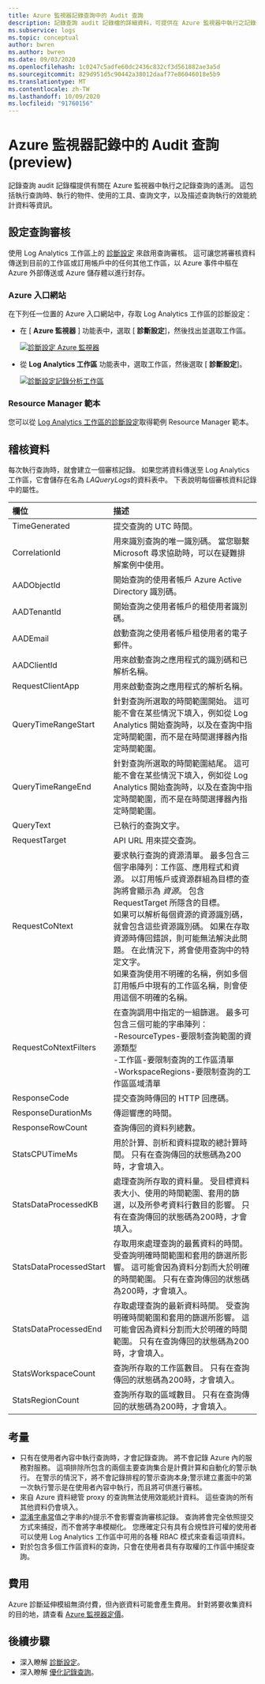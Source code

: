 ```yaml
---
title: Azure 監視器記錄查詢中的 Audit 查詢
description: 記錄查詢 audit 記錄檔的詳細資料，可提供在 Azure 監視器中執行之記錄查詢的相關遙測資料。
ms.subservice: logs
ms.topic: conceptual
author: bwren
ms.author: bwren
ms.date: 09/03/2020
ms.openlocfilehash: 1c0247c5adfe60dc2436c832cf3d561882ae3a5d
ms.sourcegitcommit: 829d951d5c90442a38012daaf77e86046018e5b9
ms.translationtype: MT
ms.contentlocale: zh-TW
ms.lasthandoff: 10/09/2020
ms.locfileid: "91760156"
---
```

# <a name="audit-queries-in-azure-monitor-logs-preview"></a>Azure 監視器記錄中的 Audit 查詢 (preview) 
記錄查詢 audit 記錄檔提供有關在 Azure 監視器中執行之記錄查詢的遙測。 這包括執行查詢時、執行的物件、使用的工具、查詢文字，以及描述查詢執行的效能統計資料等資訊。


## <a name="configure-query-auditing"></a>設定查詢審核
使用 Log Analytics 工作區上的 [診斷設定](../platform/diagnostic-settings.md) 來啟用查詢審核。 這可讓您將審核資料傳送到目前的工作區或訂用帳戶中的任何其他工作區，以 Azure 事件中樞在 Azure 外部傳送或 Azure 儲存體以進行封存。 

### <a name="azure-portal"></a>Azure 入口網站
在下列任一位置的 Azure 入口網站中，存取 Log Analytics 工作區的診斷設定：

- 在 [ **Azure 監視器** ] 功能表中，選取 [ **診斷設定**]，然後找出並選取工作區。

    [![診斷設定 Azure 監視器 ](media/log-query-audit/diagnostic-setting-monitor.png)](media/log-query-audit/diagnostic-setting-monitor.png#lightbox) 

- 從 **Log Analytics 工作區** 功能表中，選取工作區，然後選取 [ **診斷設定**]。

    [![診斷設定記錄分析工作區 ](media/log-query-audit/diagnostic-setting-workspace.png)](media/log-query-audit/diagnostic-setting-workspace.png#lightbox) 

### <a name="resource-manager-template"></a>Resource Manager 範本
您可以從 [Log Analytics 工作區的診斷設定](../samples/resource-manager-diagnostic-settings.md#diagnostic-setting-for-log-analytics-workspace)取得範例 Resource Manager 範本。

## <a name="audit-data"></a>稽核資料
每次執行查詢時，就會建立一個審核記錄。 如果您將資料傳送至 Log Analytics 工作區，它會儲存在名為 *LAQueryLogs*的資料表中。 下表說明每個審核資料記錄中的屬性。

| 欄位 | 描述 |
|:---|:---|
| TimeGenerated         | 提交查詢的 UTC 時間。 |
| CorrelationId         | 用來識別查詢的唯一識別碼。 當您聯繫 Microsoft 尋求協助時，可以在疑難排解案例中使用。 |
| AADObjectId           | 開始查詢的使用者帳戶 Azure Active Directory 識別碼。  |
| AADTenantId           | 開始查詢之使用者帳戶的租使用者識別碼。  |
| AADEmail              | 啟動查詢之使用者帳戶租使用者的電子郵件。  |
| AADClientId           | 用來啟動查詢之應用程式的識別碼和已解析名稱。 |
| RequestClientApp      | 用來啟動查詢之應用程式的解析名稱。 |
| QueryTimeRangeStart   | 針對查詢所選取的時間範圍開始。 這可能不會在某些情況下填入，例如從 Log Analytics 開始查詢時，以及在查詢中指定時間範圍，而不是在時間選擇器內指定時間範圍。 |
| QueryTimeRangeEnd     | 針對查詢所選取的時間範圍結尾。 這可能不會在某些情況下填入，例如從 Log Analytics 開始查詢時，以及在查詢中指定時間範圍，而不是在時間選擇器內指定時間範圍。  |
| QueryText             | 已執行的查詢文字。 |
| RequestTarget         | API URL 用來提交查詢。  |
| RequestCoNtext        | 要求執行查詢的資源清單。 最多包含三個字串陣列：工作區、應用程式和資源。 以訂用帳戶或資源群組為目標的查詢將會顯示為 *資源*。 包含 RequestTarget 所隱含的目標。<br>如果可以解析每個資源的資源識別碼，就會包含這些資源識別碼。 如果在存取資源時傳回錯誤，則可能無法解決此問題。 在此情況下，將會使用查詢中的特定文字。<br>如果查詢使用不明確的名稱，例如多個訂用帳戶中現有的工作區名稱，則會使用這個不明確的名稱。 |
| RequestCoNtextFilters | 在查詢調用中指定的一組篩選。 最多可包含三個可能的字串陣列：<br>-ResourceTypes-要限制查詢範圍的資源類型<br>-工作區-要限制查詢的工作區清單<br>-WorkspaceRegions-要限制查詢的工作區區域清單 |
| ResponseCode          | 提交查詢時傳回的 HTTP 回應碼。 |
| ResponseDurationMs    | 傳迴響應的時間。  |
| ResponseRowCount     | 查詢傳回的資料列總數。 |
| StatsCPUTimeMs       | 用於計算、剖析和資料提取的總計算時間。 只有在查詢傳回的狀態碼為200時，才會填入。 |
| StatsDataProcessedKB | 處理查詢所存取的資料量。 受目標資料表大小、使用的時間範圍、套用的篩選，以及所參考資料行數目的影響。 只有在查詢傳回的狀態碼為200時，才會填入。 |
| StatsDataProcessedStart | 存取用來處理查詢的最舊資料的時間。 受查詢明確時間範圍和套用的篩選所影響。 這可能會因為資料分割而大於明確的時間範圍。 只有在查詢傳回的狀態碼為200時，才會填入。 |
| StatsDataProcessedEnd  |存取處理查詢的最新資料時間。 受查詢明確時間範圍和套用的篩選所影響。 這可能會因為資料分割而大於明確的時間範圍。 只有在查詢傳回的狀態碼為200時，才會填入。 |
| StatsWorkspaceCount | 查詢所存取的工作區數目。 只有在查詢傳回的狀態碼為200時，才會填入。 |
| StatsRegionCount | 查詢所存取的區域數目。 只有在查詢傳回的狀態碼為200時，才會填入。 |

## <a name="considerations"></a>考量

- 只有在使用者內容中執行查詢時，才會記錄查詢。 將不會記錄 Azure 內的服務對服務。 這項排除所包含的兩個主要查詢集合是計費計算和自動化的警示執行。 在警示的情況下，將不會記錄排程的警示查詢本身;警示建立畫面中的第一次執行警示是在使用者內容中執行，而且將可供進行審核。 
- 來自 Azure 資料總管 proxy 的查詢無法使用效能統計資料。 這些查詢的所有其他資料仍會填入。
- [混淆字串常](/azure/data-explorer/kusto/query/scalar-data-types/string#obfuscated-string-literals)值之字串的*h*提示不會影響查詢審核記錄。 查詢將會完全依照提交方式來捕捉，而不會將字串模糊化。 您應確定只有具有合規性許可權的使用者可以使用 Log Analytics 工作區中可用的各種 RBAC 模式來查看這項資料。
- 對於包含多個工作區資料的查詢，只會在使用者具有存取權的工作區中捕捉查詢。

## <a name="costs"></a>費用  
Azure 診斷延伸模組無須付費，但內嵌資料可能會產生費用。 針對將要收集資料的目的地，請查看 [Azure 監視器定價](https://azure.microsoft.com/pricing/details/monitor/)。

## <a name="next-steps"></a>後續步驟

- 深入瞭解 [診斷設定](../platform/diagnostic-settings.md)。
- 深入瞭解 [優化記錄查詢](query-optimization.md)。
